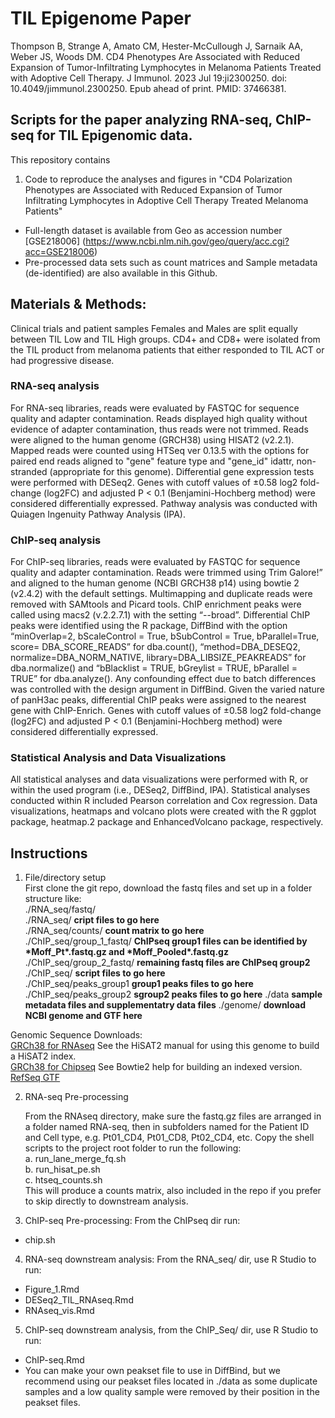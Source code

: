 # TIL Epigenome Paper

Thompson B, Strange A, Amato CM, Hester-McCullough J, Sarnaik AA, Weber JS, Woods DM. CD4 Phenotypes Are Associated with Reduced Expansion of Tumor-Infiltrating Lymphocytes in Melanoma Patients Treated with Adoptive Cell Therapy. J Immunol. 2023 Jul 19:ji2300250. doi: 10.4049/jimmunol.2300250. Epub ahead of print. PMID: 37466381.

## Scripts for the paper analyzing RNA-seq, ChIP-seq for TIL Epigenomic data.

This repository contains
1. Code to reproduce the analyses and figures in "CD4 Polarization Phenotypes are Associated with Reduced Expansion of
Tumor Infiltrating Lymphocytes in Adoptive Cell Therapy Treated Melanoma Patients"
* Full-length dataset is available from Geo as accession number [GSE218006] (https://www.ncbi.nlm.nih.gov/geo/query/acc.cgi?acc=GSE218006) 
* Pre-processed data sets such as count matrices and Sample metadata (de-identified) are also available in this Github.



## Materials & Methods: 
Clinical trials and patient samples
Females and Males are split equally between TIL Low and TIL High groups. CD4+ and CD8+ were isolated from the TIL product from melanoma patients that either responded to TIL ACT or had progressive disease.

### RNA-seq analysis
For RNA-seq libraries, reads were evaluated by FASTQC for sequence quality and adapter contamination. Reads displayed high quality without evidence of adapter contamination, thus reads were not trimmed. Reads were aligned to the human genome (GRCH38) using HISAT2 (v2.2.1). Mapped reads were counted using HTSeq ver 0.13.5 with the options for paired end reads aligned to "gene" feature type and "gene_id" idattr, non-stranded (appropriate for this genome). Differential gene expression tests were performed with DESeq2. Genes with cutoff values of ±0.58 log2 fold-change (log2FC) and adjusted P < 0.1 (Benjamini-Hochberg method) were considered differentially expressed. Pathway analysis was conducted with Quiagen Ingenuity Pathway Analysis (IPA). 

### ChIP-seq analysis
For ChIP-seq libraries, reads were evaluated by FASTQC for sequence quality and adapter contamination. Reads were trimmed using Trim Galore!” and aligned to the human genome (NCBI GRCH38 p14) using bowtie 2 (v2.4.2) with the default settings. Multimapping and duplicate reads were removed with SAMtools and Picard tools. ChIP enrichment peaks were called using macs2 (v.2.2.7.1) with the setting “--broad”. Differential ChIP peaks were identified using the R package, DiffBind with the option “minOverlap=2, bScaleControl = True, bSubControl = True, bParallel=True, score= DBA_SCORE_READS” for dba.count(), “method=DBA_DESEQ2,  normalize=DBA_NORM_NATIVE, library=DBA_LIBSIZE_PEAKREADS” for dba.normalize() and “bBlacklist = TRUE, bGreylist = TRUE, bParallel = TRUE” for dba.analyze(). Any confounding effect due to batch differences was controlled with the design argument in DiffBind. Given the varied nature of panH3ac peaks, differential ChIP peaks were assigned to the nearest gene with ChIP-Enrich.  Genes with cutoff values of ±0.58 log2 fold-change (log2FC) and adjusted P < 0.1 (Benjamini-Hochberg method) were considered differentially expressed.

### Statistical Analysis and Data Visualizations
All statistical analyses and data visualizations were performed with R, or within the used program (i.e., DESeq2, DiffBind, IPA). Statistical analyses conducted within R included Pearson correlation and Cox regression. Data visualizations, heatmaps and volcano plots were created with the R ggplot package, heatmap.2 package and EnhancedVolcano package, respectively.  

## Instructions  
1. File/directory setup  
First clone the git repo, download the fastq files and set up in a folder structure like:    
 ./RNA_seq/fastq/    
 ./RNA_seq/  **cript files to go here**  
 ./RNA_seq/counts/   **count matrix to go here**  
 ./ChIP_seq/group_1_fastq/  **ChIPseq group1 files can be identified by \*Moff_Pt\*.fastq.gz and \*Moff_Pooled\*.fastq.gz**   
 ./ChIP_seq/group_2_fastq/  **remaining fastq files are ChIPseq group2**  
 ./ChIP_seq/   **script files to go here**  
 ./ChIP_seq/peaks_group1   **group1 peaks files to go here**
 ./ChIP_seq/peaks_group2   **sgroup2 peaks files to go here**
 ./data   **sample metadata files and supplementatry data files** 
 ./genome/    **download NCBI genome and GTF here**   

 Genomic Sequence Downloads:  
  [GRCh38 for RNAseq](https://www.ncbi.nlm.nih.gov/projects/genome/guide/human/index.shtml#download)  See the HiSAT2 manual for using this genome to build a HiSAT2 index.  
  [GRCh38 for Chipseq](https://genome-idx.s3.amazonaws.com/bt/GRCh38_noalt_as.zip) See Bowtie2 help for building an indexed version.  
  [RefSeq GTF](https://www.ncbi.nlm.nih.gov/data-hub/genome/GCF_000001405.40/) 

2. RNA-seq Pre-processing  

   From the RNAseq directory, make sure the fastq.gz files are arranged in a folder named RNA-seq, then in subfolders named for the Patient ID and Cell type, e.g. Pt01_CD4, Pt01_CD8, Pt02_CD4, etc. Copy the shell scripts to the project root folder to run the following:  
   a. run_lane_merge_fq.sh  
   b. run_hisat_pe.sh  
   c. htseq_counts.sh  
   This will produce a counts matrix, also included in the repo if you prefer to skip directly to downstream analysis.  

3. ChIP-seq Pre-processing: From the ChIPseq dir run:    
- chip.sh   

4. RNA-seq downstream analysis: From the RNA_seq/ dir, use R Studio to run:  
 - Figure_1.Rmd
 - DESeq2_TIL_RNAseq.Rmd    
 - RNAseq_vis.Rmd

 5. ChIP-seq downstream analysis, from the ChIP_Seq/ dir, use R Studio to run:  
 - ChIP-seq.Rmd
 - You can make your own peakset file to use in DiffBind, but we recommend using our peakset files located in ./data as some duplicate samples and a low quality sample were removed by their position in the peakset files.  



